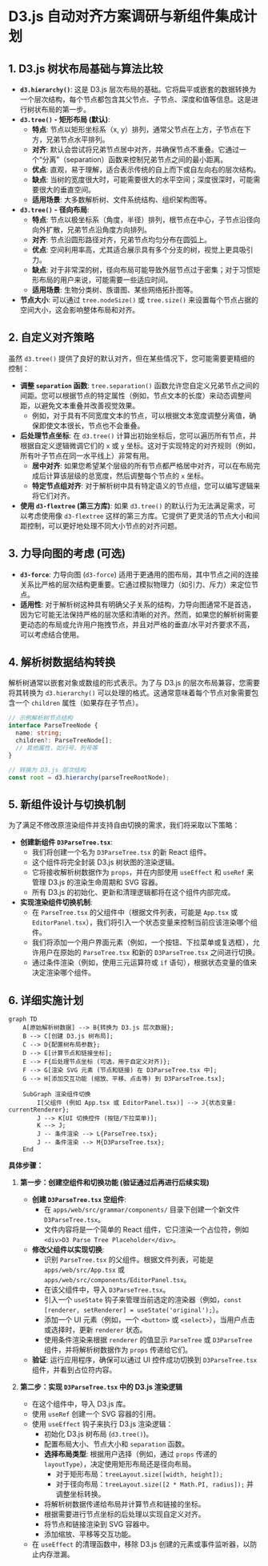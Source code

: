 # D3.js 自动对齐方案调研与新组件集成计划

## 1. D3.js 树状布局基础与算法比较

*   **`d3.hierarchy()`**: 这是 D3.js 层次布局的基础。它将扁平或嵌套的数据转换为一个层次结构，每个节点都包含其父节点、子节点、深度和值等信息。这是进行树状布局的第一步。
*   **`d3.tree()` - 矩形布局 (默认)**:
    *   **特点**: 节点以矩形坐标系（x, y）排列，通常父节点在上方，子节点在下方，兄弟节点水平排列。
    *   **对齐**: 默认会尝试将兄弟节点居中对齐，并确保节点不重叠。它通过一个“分离”（separation）函数来控制兄弟节点之间的最小距离。
    *   **优点**: 直观，易于理解，适合表示传统的自上而下或自左向右的层次结构。
    *   **缺点**: 当树的宽度很大时，可能需要很大的水平空间；深度很深时，可能需要很大的垂直空间。
    *   **适用场景**: 大多数解析树、文件系统结构、组织架构图等。
*   **`d3.tree()` - 径向布局**:
    *   **特点**: 节点以极坐标系（角度，半径）排列，根节点在中心，子节点沿径向向外扩散，兄弟节点沿角度方向排列。
    *   **对齐**: 节点沿圆形路径对齐，兄弟节点均匀分布在圆弧上。
    *   **优点**: 空间利用率高，尤其适合展示具有多个分支的树，视觉上更具吸引力。
    *   **缺点**: 对于非常深的树，径向布局可能导致外层节点过于密集；对于习惯矩形布局的用户来说，可能需要一些适应时间。
    *   **适用场景**: 生物分类树、族谱图、某些网络拓扑图等。
*   **节点大小**: 可以通过 `tree.nodeSize()` 或 `tree.size()` 来设置每个节点占据的空间大小，这会影响整体布局和对齐。

## 2. 自定义对齐策略

虽然 `d3.tree()` 提供了良好的默认对齐，但在某些情况下，您可能需要更精细的控制：

*   **调整 `separation` 函数**: `tree.separation()` 函数允许您自定义兄弟节点之间的间距。您可以根据节点的特定属性（例如，节点文本的长度）来动态调整间距，以避免文本重叠并改善视觉效果。
    *   例如，对于具有不同宽度文本的节点，可以根据文本宽度调整分离值，确保即使文本很长，节点也不会重叠。
*   **后处理节点坐标**: 在 `d3.tree()` 计算出初始坐标后，您可以遍历所有节点，并根据自定义逻辑微调它们的 `x` 或 `y` 坐标。这对于实现特定的对齐规则（例如，所有叶子节点在同一水平线上）非常有用。
    *   **居中对齐**: 如果您希望某个层级的所有节点都严格居中对齐，可以在布局完成后计算该层级的总宽度，然后调整每个节点的 `x` 坐标。
    *   **特定节点组对齐**: 对于解析树中具有特定语义的节点组，您可以编写逻辑来将它们对齐。
*   **使用 `d3-flextree` (第三方库)**: 如果 `d3.tree()` 的默认行为无法满足需求，可以考虑使用像 `d3-flextree` 这样的第三方库。它提供了更灵活的节点大小和间距控制，可以更好地处理不同大小节点的对齐问题。

## 3. 力导向图的考虑 (可选)

*   **`d3-force`**: 力导向图 (`d3-force`) 适用于更通用的图布局，其中节点之间的连接关系比严格的层次结构更重要。它通过模拟物理力（如引力、斥力）来定位节点。
*   **适用性**: 对于解析树这种具有明确父子关系的结构，力导向图通常不是首选，因为它可能无法保持严格的层次感和清晰的对齐。然而，如果您的解析树需要更动态的布局或允许用户拖拽节点，并且对严格的垂直/水平对齐要求不高，可以考虑结合使用。

## 4. 解析树数据结构转换

解析树通常以嵌套对象或数组的形式表示。为了与 D3.js 的层次布局兼容，您需要将其转换为 `d3.hierarchy()` 可以处理的格式。这通常意味着每个节点对象需要包含一个 `children` 属性（如果存在子节点）。

```typescript
// 示例解析树节点结构
interface ParseTreeNode {
  name: string;
  children?: ParseTreeNode[];
  // 其他属性，如行号、列号等
}

// 转换为 D3.js 层次结构
const root = d3.hierarchy(parseTreeRootNode);
```

## 5. 新组件设计与切换机制

为了满足不修改原渲染组件并支持自由切换的需求，我们将采取以下策略：

*   **创建新组件 `D3ParseTree.tsx`**:
    *   我们将创建一个名为 `D3ParseTree.tsx` 的新 React 组件。
    *   这个组件将完全封装 D3.js 树状图的渲染逻辑。
    *   它将接收解析树数据作为 `props`，并在内部使用 `useEffect` 和 `useRef` 来管理 D3.js 的渲染生命周期和 SVG 容器。
    *   所有 D3.js 的初始化、更新和清理逻辑都将在这个组件内部完成。
*   **实现渲染组件切换机制**:
    *   在 `ParseTree.tsx` 的父组件中（根据文件列表，可能是 `App.tsx` 或 `EditorPanel.tsx`），我们将引入一个状态变量来控制当前应该渲染哪个组件。
    *   我们将添加一个用户界面元素（例如，一个按钮、下拉菜单或复选框），允许用户在原始的 `ParseTree.tsx` 和新的 `D3ParseTree.tsx` 之间进行切换。
    *   通过条件渲染（例如，使用三元运算符或 `if` 语句），根据状态变量的值来决定渲染哪个组件。

## 6. 详细实施计划

```mermaid
graph TD
    A[原始解析树数据] --> B{转换为 D3.js 层次数据};
    B --> C[创建 D3.js 树布局];
    C --> D{配置树布局参数};
    D --> E[计算节点和链接坐标];
    E --> F{后处理节点坐标 (可选，用于自定义对齐)};
    F --> G[渲染 SVG 元素 (节点和链接) 在 D3ParseTree.tsx 中];
    G --> H[添加交互功能 (缩放、平移、点击等) 到 D3ParseTree.tsx];

    SubGraph 渲染组件切换
        I[父组件 (例如 App.tsx 或 EditorPanel.tsx)] --> J{状态变量: currentRenderer};
        J --> K[UI 切换控件 (按钮/下拉菜单)];
        K --> J;
        J -- 条件渲染 --> L{ParseTree.tsx};
        J -- 条件渲染 --> M{D3ParseTree.tsx};
    End
```

**具体步骤：**

1.  **第一步：创建空组件和切换功能 (验证通过后再进行后续实现)**
    *   **创建 `D3ParseTree.tsx` 空组件**:
        *   在 `apps/web/src/grammar/components/` 目录下创建一个新文件 `D3ParseTree.tsx`。
        *   文件内容将是一个简单的 React 组件，它只渲染一个占位符，例如 `<div>D3 Parse Tree Placeholder</div>`。
    *   **修改父组件以实现切换**:
        *   识别 `ParseTree.tsx` 的父组件。根据文件列表，可能是 `apps/web/src/App.tsx` 或 `apps/web/src/components/EditorPanel.tsx`。
        *   在该父组件中，导入 `D3ParseTree.tsx`。
        *   引入一个 `useState` 钩子来管理当前选定的渲染器（例如，`const [renderer, setRenderer] = useState('original');`）。
        *   添加一个 UI 元素（例如，一个 `<button>` 或 `<select>`），当用户点击或选择时，更新 `renderer` 状态。
        *   使用条件渲染来根据 `renderer` 的值显示 `ParseTree` 或 `D3ParseTree` 组件，并将解析树数据作为 `props` 传递给它们。
    *   **验证**: 运行应用程序，确保可以通过 UI 控件成功切换到 `D3ParseTree.tsx` 组件，并看到占位符内容。

2.  **第二步：实现 `D3ParseTree.tsx` 中的 D3.js 渲染逻辑**
    *   在这个组件中，导入 D3.js 库。
    *   使用 `useRef` 创建一个 SVG 容器的引用。
    *   使用 `useEffect` 钩子来执行 D3.js 渲染逻辑：
        *   初始化 D3.js 树布局 (`d3.tree()`)。
        *   配置布局大小、节点大小和 `separation` 函数。
        *   **选择布局类型**: 根据用户选择（例如，通过 `props` 传递的 `layoutType`），决定使用矩形布局还是径向布局。
            *   对于矩形布局：`treeLayout.size([width, height]);`
            *   对于径向布局：`treeLayout.size([2 * Math.PI, radius]);` 并调整坐标转换。
        *   将解析树数据传递给布局并计算节点和链接的坐标。
        *   根据需要进行节点坐标的后处理以实现自定义对齐。
        *   将节点和链接渲染到 SVG 容器中。
        *   添加缩放、平移等交互功能。
    *   在 `useEffect` 的清理函数中，移除 D3.js 创建的元素或事件监听器，以防止内存泄漏。